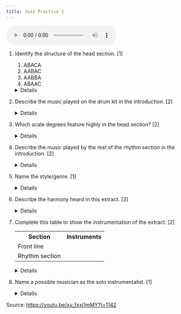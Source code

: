```yaml
---
title: Jazz Practice 1
---
```


<!-- John Coltrane: Syeeda's Song Flute -->


<audio controls><source src="jazz1.mp3"></audio>


1. Identify the structure of the head section. [1]
	1. ABACA
	1. AABAC
	1. AABBA
	1. ABAAC

	<details>(ii) AABAC
		
		<details>Unusual. Like an AABA with a transition. How do you think the piece ends? Go and check later (Youtube source at the bottom of this page)</details>
		
	</details>

1. Describe the music played on the drum kit in the introduction. [2]

	<details>
		
	<ul>
		<li>Swing rhythm</li>
		<li>Played on the hi-hats</li>
	</ul>
		
	</details>


1. Which scale degrees feature highly in the head section? [2]

	<details>
		
	<ul>
		<li>Beginning: melody focused mainly on the third (of each chord)</li>
		<li>Middle of the head: melody focused mainly on the tonic</li>
	</ul>
		
	</details>
	
	
1. Describe the music played by the rest of the rhythm section in the introduction. [2]

	<details>
	<ul>
		<li>Off-beats/syncopation</li>
		<li>Piano plays single notes, not chords or comping.</li>
		<li>Every bar, the piano and bass play on beat 2.5</li>
		<li>Piano and bass play in unison</li>
	</ul>
	</details>
	
	
1. Name the style/genre. [1]

	<details>Be-bop.</details>


1. Describe the harmony heard in this extract. [3]

	<details>
	<ul>
		<li>Parallel chords/harmony/movement</li>
		<li>Mostly major chords</li>
		<li>Repetitive chord progression, particularly in B section</li>
		<li>Simple chords with no obvious seventh chords or other extensions</li>
		<li>More chord extensions in the solo section</li>
		<li>Lots of chromatic movement, with chords mainly centered around the tonic and the semitone and tone immediately above and below.</li>
	</ul>
	</details>
	
1. Complete this table to show the instrumentation of the extract. [2]

	<table>
	<tr>
		<th>Section</th><th>Instruments</th>
	</tr>
	<tr>
		<td>Front line</td><td></td>
	</tr>
	<tr>
		<td>Rhythm section</td><td></td>
	</tr>
	</table>
	
	<details>
		<table>
		<tr>
			<th>Section</th><th>Instruments</th>
		</tr>
		<tr>
			<td>Front line</td><td>Tenor Saxophone</td>
		</tr>
		<tr>
			<td>Rhythm section</td><td>Piano, double bass, drums</td>
		</tr>
		</table>
	</details>

		
1. Name a possible musician as the solo instrumentalist. [1]

	<details>
	<ul>
		<li><b>John Coltrane</b></li>
		<li>Sonny Stitt</li>
		<li>Lester Young</li>
		<li>Coleman Hawkins</li>
	</ul>
	</details>

Source: <https://youtu.be/xy_fxxj1mMY?t=1142>
	
